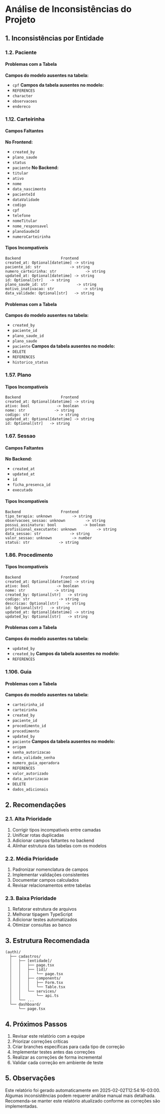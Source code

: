 # Análise de Inconsistências do Projeto
## 1. Inconsistências por Entidade
### 1.2. Paciente
#### Problemas com a Tabela
**Campos do modelo ausentes na tabela:**
- `cpf`
**Campos da tabela ausentes no modelo:**
- `REFERENCES`
- `character`
- `observacoes`
- `endereco`

### 1.12. Carteirinha
#### Campos Faltantes
**No Frontend:**
- `created_by`
- `plano_saude`
- `status`
- `paciente`
**No Backend:**
- `titular`
- `ativo`
- `nome`
- `data_nascimento`
- `pacienteId`
- `dataValidade`
- `codigo`
- `cpf`
- `telefone`
- `nomeTitular`
- `nome_responsavel`
- `planoSaudeId`
- `numeroCarteirinha`

#### Tipos Incompatíveis
```
Backend                  Frontend
created_at: Optional[datetime] -> string
paciente_id: str             -> string
numero_carteirinha: str             -> string
updated_at: Optional[datetime] -> string
id: Optional[str]   -> string
plano_saude_id: str             -> string
motivo_inativacao: str             -> string
data_validade: Optional[str]   -> string
```

#### Problemas com a Tabela
**Campos do modelo ausentes na tabela:**
- `created_by`
- `paciente_id`
- `plano_saude_id`
- `plano_saude`
- `paciente`
**Campos da tabela ausentes no modelo:**
- `DELETE`
- `REFERENCES`
- `historico_status`

### 1.57. Plano
#### Tipos Incompatíveis
```
Backend                  Frontend
created_at: Optional[datetime] -> string
ativo: bool            -> boolean
nome: str             -> string
codigo: str             -> string
updated_at: Optional[datetime] -> string
id: Optional[str]   -> string
```

### 1.67. Sessao
#### Campos Faltantes
**No Backend:**
- `created_at`
- `updated_at`
- `id`
- `ficha_presenca_id`
- `executado`

#### Tipos Incompatíveis
```
Backend                  Frontend
tipo_terapia: unknown         -> string
observacoes_sessao: unknown         -> string
possui_assinatura: bool            -> boolean
profissional_executante: unknown         -> string
data_sessao: str             -> string
valor_sessao: unknown         -> number
status: str             -> string
```

### 1.86. Procedimento
#### Tipos Incompatíveis
```
Backend                  Frontend
created_at: Optional[datetime] -> string
ativo: bool            -> boolean
nome: str             -> string
created_by: Optional[str]   -> string
codigo: str             -> string
descricao: Optional[str]   -> string
id: Optional[str]   -> string
updated_at: Optional[datetime] -> string
updated_by: Optional[str]   -> string
```

#### Problemas com a Tabela
**Campos do modelo ausentes na tabela:**
- `updated_by`
- `created_by`
**Campos da tabela ausentes no modelo:**
- `REFERENCES`

### 1.106. Guia
#### Problemas com a Tabela
**Campos do modelo ausentes na tabela:**
- `carteirinha_id`
- `carteirinha`
- `created_by`
- `paciente_id`
- `procedimento_id`
- `procedimento`
- `updated_by`
- `paciente`
**Campos da tabela ausentes no modelo:**
- `origem`
- `senha_autorizacao`
- `data_validade_senha`
- `numero_guia_operadora`
- `REFERENCES`
- `valor_autorizado`
- `data_autorizacao`
- `DELETE`
- `dados_adicionais`


## 2. Recomendações

### 2.1. Alta Prioridade
1. Corrigir tipos incompatíveis entre camadas
2. Unificar rotas duplicadas
3. Adicionar campos faltantes no backend
4. Alinhar estrutura das tabelas com os modelos

### 2.2. Média Prioridade
1. Padronizar nomenclatura de campos
2. Implementar validações consistentes
3. Documentar campos calculados
4. Revisar relacionamentos entre tabelas

### 2.3. Baixa Prioridade
1. Refatorar estrutura de arquivos
2. Melhorar tipagem TypeScript
3. Adicionar testes automatizados
4. Otimizar consultas ao banco

## 3. Estrutura Recomendada

```
(auth)/
  ├── cadastros/
  │   ├── [entidade]/
  │   │   ├── page.tsx
  │   │   ├── [id]/
  │   │   │   └── page.tsx
  │   │   ├── components/
  │   │   │   ├── Form.tsx
  │   │   │   └── Table.tsx
  │   │   └── services/
  │   │       └── api.ts
  │   └── ...
  └── dashboard/
      └── page.tsx
```

## 4. Próximos Passos

1. Revisar este relatório com a equipe
2. Priorizar correções críticas
3. Criar branches específicas para cada tipo de correção
4. Implementar testes antes das correções
5. Realizar as correções de forma incremental
6. Validar cada correção em ambiente de teste

## 5. Observações

Este relatório foi gerado automaticamente em 2025-02-02T12:54:16-03:00.
Algumas inconsistências podem requerer análise manual mais detalhada.
Recomenda-se manter este relatório atualizado conforme as correções são implementadas.

